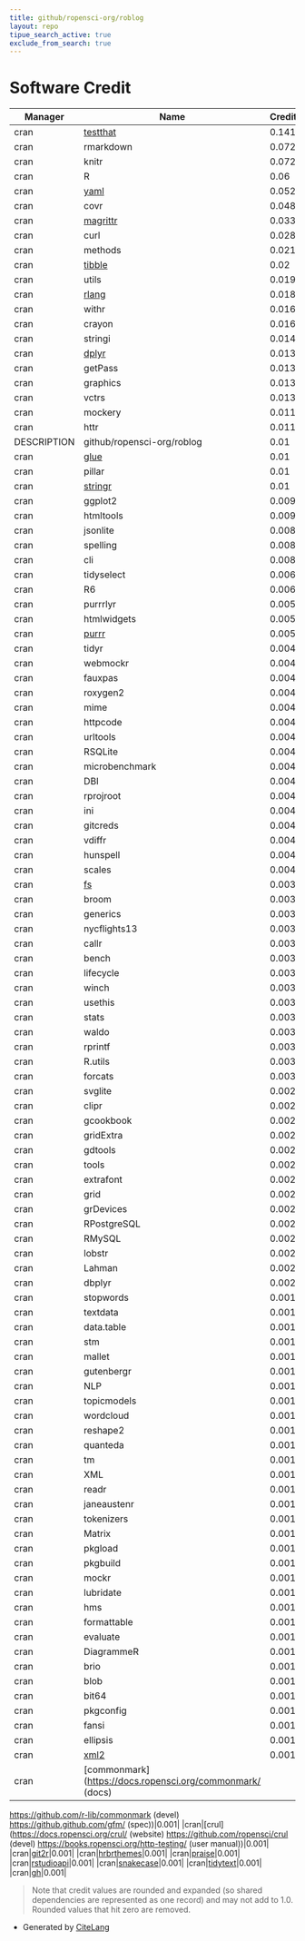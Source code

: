 ```yaml
---
title: github/ropensci-org/roblog
layout: repo
tipue_search_active: true
exclude_from_search: true
---
```

# Software Credit

|Manager|Name|Credit|
|-------|----|------|
|cran|[testthat](https://testthat.r-lib.org)|0.141|
|cran|rmarkdown|0.072|
|cran|knitr|0.072|
|cran|R|0.06|
|cran|[yaml](https://github.com/vubiostat/r-yaml/)|0.052|
|cran|covr|0.048|
|cran|[magrittr](https://magrittr.tidyverse.org)|0.033|
|cran|curl|0.028|
|cran|methods|0.021|
|cran|[tibble](https://tibble.tidyverse.org/)|0.02|
|cran|utils|0.019|
|cran|[rlang](https://rlang.r-lib.org)|0.018|
|cran|withr|0.016|
|cran|crayon|0.016|
|cran|stringi|0.014|
|cran|[dplyr](https://dplyr.tidyverse.org)|0.013|
|cran|getPass|0.013|
|cran|graphics|0.013|
|cran|vctrs|0.013|
|cran|mockery|0.011|
|cran|httr|0.011|
|DESCRIPTION|github/ropensci-org/roblog|0.01|
|cran|[glue](https://github.com/tidyverse/glue)|0.01|
|cran|pillar|0.01|
|cran|[stringr](http://stringr.tidyverse.org)|0.01|
|cran|ggplot2|0.009|
|cran|htmltools|0.009|
|cran|jsonlite|0.008|
|cran|spelling|0.008|
|cran|cli|0.008|
|cran|tidyselect|0.006|
|cran|R6|0.006|
|cran|purrrlyr|0.005|
|cran|htmlwidgets|0.005|
|cran|[purrr](http://purrr.tidyverse.org)|0.005|
|cran|tidyr|0.004|
|cran|webmockr|0.004|
|cran|fauxpas|0.004|
|cran|roxygen2|0.004|
|cran|mime|0.004|
|cran|httpcode|0.004|
|cran|urltools|0.004|
|cran|RSQLite|0.004|
|cran|microbenchmark|0.004|
|cran|DBI|0.004|
|cran|rprojroot|0.004|
|cran|ini|0.004|
|cran|gitcreds|0.004|
|cran|vdiffr|0.004|
|cran|hunspell|0.004|
|cran|scales|0.004|
|cran|[fs](https://fs.r-lib.org)|0.003|
|cran|broom|0.003|
|cran|generics|0.003|
|cran|nycflights13|0.003|
|cran|callr|0.003|
|cran|bench|0.003|
|cran|lifecycle|0.003|
|cran|winch|0.003|
|cran|usethis|0.003|
|cran|stats|0.003|
|cran|waldo|0.003|
|cran|rprintf|0.003|
|cran|R.utils|0.003|
|cran|forcats|0.003|
|cran|svglite|0.002|
|cran|clipr|0.002|
|cran|gcookbook|0.002|
|cran|gridExtra|0.002|
|cran|gdtools|0.002|
|cran|tools|0.002|
|cran|extrafont|0.002|
|cran|grid|0.002|
|cran|grDevices|0.002|
|cran|RPostgreSQL|0.002|
|cran|RMySQL|0.002|
|cran|lobstr|0.002|
|cran|Lahman|0.002|
|cran|dbplyr|0.002|
|cran|stopwords|0.001|
|cran|textdata|0.001|
|cran|data.table|0.001|
|cran|stm|0.001|
|cran|mallet|0.001|
|cran|gutenbergr|0.001|
|cran|NLP|0.001|
|cran|topicmodels|0.001|
|cran|wordcloud|0.001|
|cran|reshape2|0.001|
|cran|quanteda|0.001|
|cran|tm|0.001|
|cran|XML|0.001|
|cran|readr|0.001|
|cran|janeaustenr|0.001|
|cran|tokenizers|0.001|
|cran|Matrix|0.001|
|cran|pkgload|0.001|
|cran|pkgbuild|0.001|
|cran|mockr|0.001|
|cran|lubridate|0.001|
|cran|hms|0.001|
|cran|formattable|0.001|
|cran|evaluate|0.001|
|cran|DiagrammeR|0.001|
|cran|brio|0.001|
|cran|blob|0.001|
|cran|bit64|0.001|
|cran|pkgconfig|0.001|
|cran|fansi|0.001|
|cran|ellipsis|0.001|
|cran|[xml2](https://xml2.r-lib.org/)|0.001|
|cran|[commonmark](https://docs.ropensci.org/commonmark/ (docs)
https://github.com/r-lib/commonmark (devel)
https://github.github.com/gfm/ (spec))|0.001|
|cran|[crul](https://docs.ropensci.org/crul/ (website)
https://github.com/ropensci/crul (devel)
https://books.ropensci.org/http-testing/ (user manual))|0.001|
|cran|[git2r](https://docs.ropensci.org/git2r/ (website))|0.001|
|cran|[hrbrthemes](http://github.com/hrbrmstr/hrbrthemes)|0.001|
|cran|[praise](https://github.com/gaborcsardi/praise)|0.001|
|cran|[rstudioapi](https://github.com/rstudio/rstudioapi)|0.001|
|cran|[snakecase](https://github.com/Tazinho/snakecase)|0.001|
|cran|[tidytext](http://github.com/juliasilge/tidytext)|0.001|
|cran|[gh](https://gh.r-lib.org/)|0.001|


> Note that credit values are rounded and expanded (so shared dependencies are represented as one record) and may not add to 1.0. Rounded values that hit zero are removed.


- Generated by [CiteLang](https://github.com/vsoch/citelang)
